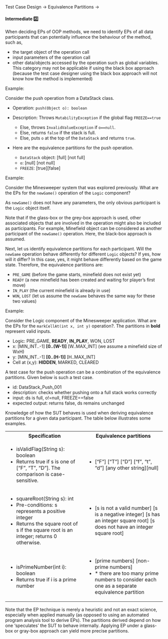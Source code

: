 <link rel="stylesheet" href="{{baseUrl}}/css/textbook.css">

<div class="website-content">

<div id="path">Test Case Design &rarr; Equivalence Partitions &rarr;</div>

<div id="title">

#### Intermediate :two:

</div>

<div id="body">

When deciding EPs of OOP methods, we need to identify EPs of all data participants  that can potentially influence the behaviour of the method, such as,

* the target object of the operation call
*	input parameters of the operation call
*	other data/objects accessed by the operation such as global variables. This category may not be applicable if using the black box approach (because the test case designer using the black box approach will not know how the method is implemented)

<tip-box>

Example:

Consider the push operation from a DataStack class.

* Operation: `push(Object o): boolean`
* Description: Throws `MutabilityException` if the global flag `FREEZE==true`

  * Else, throws `InvalidValueException` if `o==null`.
  * Else, returns `false` if the stack is full.
  * Else, puts `o` at the top of the `DataStack` and returns `true`.

* Here are the equivalence partitions for the push operation.

  * `DataStack` object: [full] [not full]
  * `o`: [null] [not null]
  * `FREEZE`: [true][false]

</tip-box>

<tip-box>

Example:

Consider the Minesweeper system that was explored previously. What are the EPs for the `newGame()` operation of the `Logic` component?

As `newGame()` does not have any parameters, the only obvious participant is the `Logic` object itself.

Note that if the glass-box or the grey-box approach is used, other associated objects that are involved in the operation might also be included as participants. For example, Minefield object can be considered as another participant of the `newGame()` operation. Here, the black-box approach is assumed.

Next, let us identify equivalence partitions for each participant. Will the `newGame` operation behave differently for different `Logic` objects? If yes, how will it differ? In this case, yes, it might behave differently based on the game state. Therefore, the equivalence partitions are:

* `PRE_GAME` (before the game starts, minefield does not exist yet)
* `READY` (a new minefield has been created and waiting for player’s first move)
* `IN_PLAY` (the current minefield is already in use)
* `WON`, `LOST` (let us assume the `newGame` behaves the same way for these two values)

</tip-box>

<tip-box>

Example:

Consider the Logic component of the Minesweeper application. What are the EPs for the `markCellAt(int x, int y)` operation?. The partitions in **bold** represent valid inputs.

* Logic: PRE_GAME, **READY**, **IN_PLAY**, WON, LOST
* x: [MIN_INT..-1] **[0..(W-1)]** [W..MAX_INT] (we assume a minefield size of WxH)
*	y: [MIN_INT..-1] **[0..(H-1)]** [H..MAX_INT]
* Cell at (x,y): **HIDDEN**, MARKED, CLEARED

A test case for the push operation can be a combination of the equivalence partitions. Given below is such a test case.

* id: DataStack_Push_001
* description: checks whether pushing onto a full stack works correctly
* input: ds is full, o!=null, FREEZE==false
* expected output: returns false, ds remains unchanged

</tip-box>

Knowledge of how the SUT behaves is used when deriving equivalence partitions for a given data participant. The table below illustrates some examples.

<table class="table">
  <tr>
    <th>Specification</th>
    <th>Equivalence partitions</th>
  </tr>
  <tr>
    <td>
      <ul>
        <li>isValidFlag(String s): boolean</li>
        <li>Returns true if s is one of [“F”, “T”, “D”]. The comparison is case-sensitive.</li>
      </ul>
    </td>
    <td>
      <ul>
        <li>[“F”] [“T”] [“D”] [“f”, “t”, “d”] [any other string][null]</li>
      </ul>
    </td>
  </tr>
  <tr>
    <td>
      <ul>
        <li>squareRoot(String s): int</li>
        <li>Pre-conditions: s represents a positive integer</li>
        <li>Returns the square root of s if the square root is an integer; returns 0 otherwise.</li>
      </ul>
    </td>
    <td>
      <ul>
        <li>[s is not a valid number] [s is a negative integer] [s has an integer square root] [s does not have an integer square root]</li>
      </ul>
    </td>
  </tr>
  <tr>
    <td>
      <ul>
        <li>isPrimeNumber(int i): boolean</li>
        <li>Returns true if i is a prime number</li>
      </ul>
    </td>
    <td>
      <ul>
        <li>[prime numbers] [non-prime numbers]</li>
        <li>* there are too many prime numbers to consider each one as a separate equivalence partition</li>
      </ul>
    </td>
  </tr>
</table>

Note that the EP technique is merely a heuristic and not an exact science, especially when applied manually (as opposed to using an automated program analysis tool to derive EPs). The partitions derived depend on how one ‘speculates’ the SUT to behave internally. Applying EP under a glass-box or gray-box approach can yield more precise partitions.

</div>

<div id="extras">
<div>

</div>
